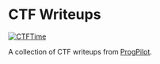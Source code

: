 # CTF Writeups

[ctft]: https://ctftime.org/static/img/s/32x32.png

[![CTFTime][ctft]](https://ctftime.org/team/69748)

A collection of CTF writeups from [ProgPilot](https://ctftime.org/team/69748).
